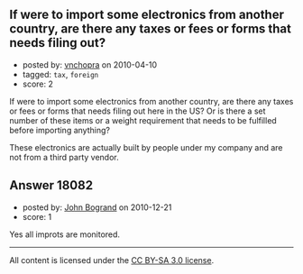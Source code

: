## If were to import some electronics from another country, are there any taxes or fees or forms that needs filing out?

- posted by: [vnchopra](https://stackexchange.com/users/-1/2821-vnchopra) on 2010-04-10
- tagged: `tax`, `foreign`
- score: 2

If were to import some electronics from another country, are there any taxes or fees or forms that needs filing out here in the US? Or is there a set number of these items or a weight requirement that needs to be fulfilled before importing anything?

These electronics are actually built by people under my company and are not from a third party vendor.


## Answer 18082

- posted by: [John Bogrand](https://stackexchange.com/users/-1/3577-john-bogrand) on 2010-12-21
- score: 1

Yes all improts are monitored.



---

All content is licensed under the [CC BY-SA 3.0 license](https://creativecommons.org/licenses/by-sa/3.0/).
